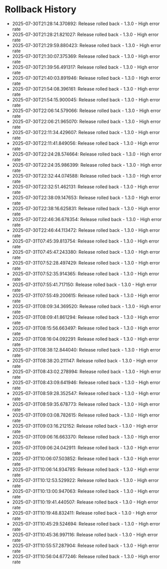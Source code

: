 # Rollback History

- 2025-07-30T21:28:14.370892: Release rolled back - 1.3.0 - High error rate
- 2025-07-30T21:28:21.821027: Release rolled back - 1.3.0 - High error rate
- 2025-07-30T21:29:59.880423: Release rolled back - 1.3.0 - High error rate
- 2025-07-30T21:30:07.375369: Release rolled back - 1.3.0 - High error rate
- 2025-07-30T21:39:56.491317: Release rolled back - 1.3.0 - High error rate
- 2025-07-30T21:40:03.891946: Release rolled back - 1.3.0 - High error rate
- 2025-07-30T21:54:08.396161: Release rolled back - 1.3.0 - High error rate
- 2025-07-30T21:54:15.900045: Release rolled back - 1.3.0 - High error rate
- 2025-07-30T22:06:14.579066: Release rolled back - 1.3.0 - High error rate
- 2025-07-30T22:06:21.965070: Release rolled back - 1.3.0 - High error rate
- 2025-07-30T22:11:34.429607: Release rolled back - 1.3.0 - High error rate
- 2025-07-30T22:11:41.849056: Release rolled back - 1.3.0 - High error rate
- 2025-07-30T22:24:28.574664: Release rolled back - 1.3.0 - High error rate
- 2025-07-30T22:24:35.986399: Release rolled back - 1.3.0 - High error rate
- 2025-07-30T22:32:44.074588: Release rolled back - 1.3.0 - High error rate
- 2025-07-30T22:32:51.462131: Release rolled back - 1.3.0 - High error rate
- 2025-07-30T22:38:09.147653: Release rolled back - 1.3.0 - High error rate
- 2025-07-30T22:38:16.625831: Release rolled back - 1.3.0 - High error rate
- 2025-07-30T22:46:36.678354: Release rolled back - 1.3.0 - High error rate
- 2025-07-30T22:46:44.113472: Release rolled back - 1.3.0 - High error rate
- 2025-07-31T07:45:39.813754: Release rolled back - 1.3.0 - High error rate
- 2025-07-31T07:45:47.243380: Release rolled back - 1.3.0 - High error rate
- 2025-07-31T07:52:28.497429: Release rolled back - 1.3.0 - High error rate
- 2025-07-31T07:52:35.914365: Release rolled back - 1.3.0 - High error rate
- 2025-07-31T07:55:41.717150: Release rolled back - 1.3.0 - High error rate
- 2025-07-31T07:55:49.200615: Release rolled back - 1.3.0 - High error rate
- 2025-07-31T08:09:34.369520: Release rolled back - 1.3.0 - High error rate
- 2025-07-31T08:09:41.861294: Release rolled back - 1.3.0 - High error rate
- 2025-07-31T08:15:56.663497: Release rolled back - 1.3.0 - High error rate
- 2025-07-31T08:16:04.092291: Release rolled back - 1.3.0 - High error rate
- 2025-07-31T08:38:12.844040: Release rolled back - 1.3.0 - High error rate
- 2025-07-31T08:38:20.211147: Release rolled back - 1.3.0 - High error rate
- 2025-07-31T08:43:02.278994: Release rolled back - 1.3.0 - High error rate
- 2025-07-31T08:43:09.641946: Release rolled back - 1.3.0 - High error rate
- 2025-07-31T08:59:28.352547: Release rolled back - 1.3.0 - High error rate
- 2025-07-31T08:59:35.678773: Release rolled back - 1.3.0 - High error rate
- 2025-07-31T09:03:08.782615: Release rolled back - 1.3.0 - High error rate
- 2025-07-31T09:03:16.212152: Release rolled back - 1.3.0 - High error rate
- 2025-07-31T09:06:16.663370: Release rolled back - 1.3.0 - High error rate
- 2025-07-31T09:06:24.042911: Release rolled back - 1.3.0 - High error rate
- 2025-07-31T10:06:07.503852: Release rolled back - 1.3.0 - High error rate
- 2025-07-31T10:06:14.934785: Release rolled back - 1.3.0 - High error rate
- 2025-07-31T10:12:53.529922: Release rolled back - 1.3.0 - High error rate
- 2025-07-31T10:13:00.947063: Release rolled back - 1.3.0 - High error rate
- 2025-07-31T10:19:41.440507: Release rolled back - 1.3.0 - High error rate
- 2025-07-31T10:19:48.832411: Release rolled back - 1.3.0 - High error rate
- 2025-07-31T10:45:29.524694: Release rolled back - 1.3.0 - High error rate
- 2025-07-31T10:45:36.997116: Release rolled back - 1.3.0 - High error rate
- 2025-07-31T10:55:57.287904: Release rolled back - 1.3.0 - High error rate
- 2025-07-31T10:56:04.677246: Release rolled back - 1.3.0 - High error rate
